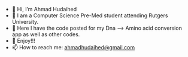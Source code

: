 - 👋 Hi, I’m Ahmad Hudaihed
- 👀 I am a Computer Science Pre-Med student attending Rutgers University.
- 🌱 Here I have the code posted for my Dna --> Amino acid conversion app as well as other codes.
- 💞️ Enjoy!!!
- 📫 How to reach me: ahmadhudaihed@gmail.com

<!---
hudhud49/hudhud49 is a ✨ special ✨ repository because its `README.md` (this file) appears on your GitHub profile.
You can click the Preview link to take a look at your changes.
--->
